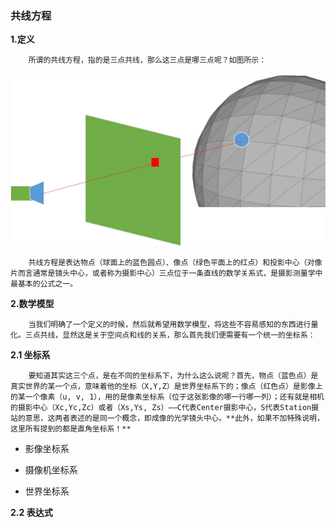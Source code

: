 ### 共线方程

**1.定义**

        所谓的共线方程，指的是三点共线，那么这三点是哪三点呢？如图所示：

![](/assets/三点一线.jpg)

        共线方程是表达物点（球面上的蓝色圆点）、像点（绿色平面上的红点）和投影中心（对像片而言通常是镜头中心，或者称为摄影中心）三点位于一条直线的数学关系式，是摄影测量学中最基本的公式之一。

**2.数学模型**

        当我们明确了一个定义的时候，然后就希望用数学模型，将这些不容易感知的东西进行量化。三点共线，显然这是关于空间点和线的关系，那么首先我们便需要有一个统一的坐标系：

**2.1 坐标系**

        要知道其实这三个点，是在不同的坐标系下，为什么这么说呢？首先，物点（蓝色点）是真实世界的某一个点，意味着他的坐标（X,Y,Z）是世界坐标系下的；像点（红色点）是影像上的某一个像素（u, v, 1），用的是像素坐标系（位于这张影像的哪一行哪一列）；还有就是相机的摄影中心（Xc,Yc,Zc）或者（Xs,Ys, Zs）——C代表Center摄影中心，S代表Station摄站的意思，这两者表述的是同一个概念，即成像的光学镜头中心。**此外，如果不加特殊说明，这里所有提到的都是直角坐标系！**

* 影像坐标系

* 摄像机坐标系

* 世界坐标系

**2.2 表达式**

